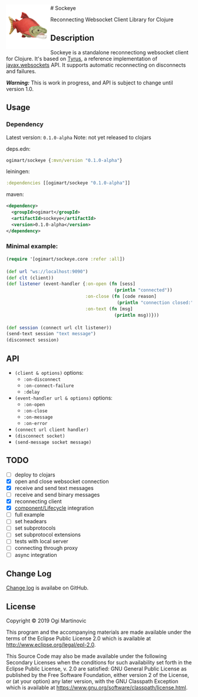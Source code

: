 <img src="./sockeye.jpg" title="Sockeye Salmon" padding="20px" width="120" height="120" align="left"/>
# Sockeye

Reconnecting Websocket Client Library for Clojure


## Description

Sockeye is a standalone reconnectiong websocket client for Clojure. It's based on [Tyrus](https://tyrus-project.github.io), a reference implementation of [javax.websockets](https://docs.oracle.com/javaee/7/api/javax/websocket/package-summary.html) API. It supports automatic reconnecting on disconnects and failures.

***Warning:*** This is work in progress, and API is subject to change until version 1.0.

## Usage

### Dependency

Latest version: `0.1.0-alpha`
Note: not yet released to clojars

deps.edn:
```clj
ogimart/sockeye {:mvn/version "0.1.0-alpha"}
```

leiningen:
```clj
:dependencies [[ogimart/sockeye "0.1.0-alpha"]]
```

maven:
```xml
<dependency>
  <groupId>ogimart</groupId>
  <artifactId>sockeye</artifactId>
  <version>0.1.0-alpha</version>
</dependency>
```

### Minimal example:
```clojure
(require '[ogimart/sockeye.core :refer :all])

(def url "ws://localhost:9090")
(def clt (client))
(def listener (event-handler {:on-open (fn [sess]
                                         (println "connected"))
                              :on-close (fn [code reason]
                                          (println "connection closed:" code reason))
                              :on-text (fn [msg]
                                         (println msg))}))

(def session (connect url clt listener))
(send-text session "text message")
(disconnect session)
```

## API

- `(client & options)`
  options:
  - `:on-disconnect`
  - `:on-connect-failure`
  - `:delay`
- `(event-handler url & options)`
  options:
  - `:on-open`
  - `:on-close`
  - `:on-message`
  - `:on-error`
- `(connect url client handler)`
- `(disconnect socket)`
- `(send-message socket message)`

## TODO

- [ ] deploy to clojars
- [X] open and close websocket connection
- [X] receive and send text messages
- [ ] receive and send binary messages
- [X] reconnecting client
- [X] [component/Lifecycle](https://github.com/stuartsierra/component) integration
- [ ] full example
- [ ] set headears
- [ ] set subprotocols
- [ ] set subprotocol extensions
- [ ] tests with local server
- [ ] connecting through proxy
- [ ] async integration

## Change Log

[Change log](./CHANGELOG.md) is availabe on GitHub.

## License

Copyright © 2019 Ogi Martinovic

This program and the accompanying materials are made available under the
terms of the Eclipse Public License 2.0 which is available at
http://www.eclipse.org/legal/epl-2.0.

This Source Code may also be made available under the following Secondary
Licenses when the conditions for such availability set forth in the Eclipse
Public License, v. 2.0 are satisfied: GNU General Public License as published by
the Free Software Foundation, either version 2 of the License, or (at your
option) any later version, with the GNU Classpath Exception which is available
at https://www.gnu.org/software/classpath/license.html.
